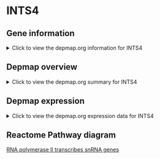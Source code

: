 <h1>INTS4</h1>

<h2>Gene information</h2>
<details>
  <summary>Click to view the depmap.org information for INTS4</summary>
  <iframe src="https://depmap.org/portal/gene/INTS4?tab=about" style="border:none;width:100%;height:800px"></iframe>
</details>

<h2>Depmap overview</h2>
<details>
  <summary>Click to view the depmap.org summary for INTS4</summary>
  <iframe src="https://depmap.org/portal/gene/INTS4?tab=overview" style="border:none;width:100%;height:800px"></iframe>
</details>

<h2>Depmap expression</h2>
<details>
  <summary>Click to view the depmap.org expression data for INTS4</summary>
  <iframe src="https://depmap.org/portal/gene/INTS4?tab=characterization" style="border:none;width:100%;height:800px"></iframe>
</details>



<h2>Reactome Pathway diagram</h2>
<a href="https://reactome.org/PathwayBrowser/#/R-HSA-6807505" target="_BLANK">RNA polymerase II transcribes snRNA genes</a>



